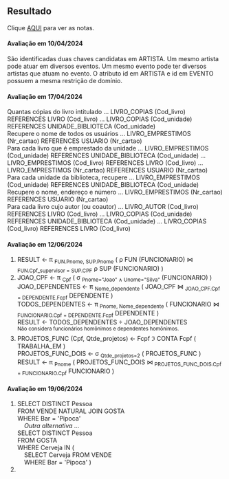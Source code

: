 ## Resultado

Clique [AQUI](../media/bd-2024-1-bcc-resumo.pdf) para ver as notas.

#### Avaliação em 10/04/2024
São identificadas duas chaves candidatas em ARTISTA. Um mesmo artista pode atuar em diversos eventos. Um mesmo evento pode ter diversos artistas que atuam no evento. O atributo id em ARTISTA e id em EVENTO possuem a mesma restrição de domínio.

#### Avaliação em 17/04/2024
Quantas cópias do livro intitulado ... LIVRO_COPIAS (Cod_livro) REFERENCES LIVRO (Cod_livro) ...
LIVRO_COPIAS (Cod_unidade) REFERENCES UNIDADE_BIBLIOTECA (Cod_unidade)<br>
Recupere o nome de todos os usuários ... LIVRO_EMPRESTIMOS (Nr_cartao) REFERENCES USUARIO (Nr_cartao)<br>
Para cada livro que é emprestado da unidade ... LIVRO_EMPRESTIMOS (Cod_unidade) REFERENCES UNIDADE_BIBLIOTECA (Cod_unidade) ... LIVRO_EMPRESTIMOS (Cod_livro) REFERENCES LIVRO (Cod_livro) ... LIVRO_EMPRESTIMOS (Nr_cartao) REFERENCES USUARIO (Nr_cartao)<br>
Para cada unidade da biblioteca, recupere ... LIVRO_EMPRESTIMOS (Cod_unidade) REFERENCES UNIDADE_BIBLIOTECA (Cod_unidade)<br>
Recupere o nome, endereço e número ... LIVRO_EMPRESTIMOS (Nr_cartao) REFERENCES USUARIO (Nr_cartao)<br>
Para cada livro cujo autor (ou coautor) ... LIVRO_AUTOR (Cod_livro) REFERENCES LIVRO (Cod_livro) ... LIVRO_COPIAS (Cod_unidade) REFERENCES UNIDADE_BIBLIOTECA (Cod_unidade) ... LIVRO_COPIAS (Cod_livro) REFERENCES LIVRO (Cod_livro)

#### Avaliação em 12/06/2024
1. RESULT ← π <sub>FUN.Pnome, SUP.Pnome</sub> ( ρ FUN (FUNCIONARIO) ⋈ <sub>FUN.Cpf_supervisor = SUP.CPF</sub> ρ SUP (FUNCIONARIO) )
1. JOAO_CPF ← π <sub>Cpf</sub> ( σ <sub>Pnome="Joao" &#8743; Unome="Silva"</sub> (FUNCIONARIO) )<br>
JOAO_DEPENDENTES ← π <sub>Nome_dependente</sub> ( JOAO_CPF ⋈ <sub>JOAO_CPF.Cpf = DEPENDENTE.Fcpf</sub> DEPENDENTE )<br>
TODOS_DEPENDENTES ← π <sub>Pnome, Nome_dependente</sub> ( FUNCIONARIO ⋈ <sub>FUNCIONARIO.Cpf = DEPENDENTE.Fcpf</sub> DEPENDENTE )<br>
RESULT ← TODOS_DEPENDENTES &#247; JOAO_DEPENDENTES<br>
<sup>Não considera funcionários homônimos e dependentes homônimos.</sup>
1. PROJETOS_FUNC (Cpf, Qtde_projetos) ← Fcpf ℑ CONTA Fcpf ( TRABALHA_EM )<br>
PROJETOS_FUNC_DOIS ← σ <sub>Qtde_projetos=2</sub> ( PROJETOS_FUNC )<br>
RESULT ← π <sub>Pnome</sub> ( PROJETOS_FUNC_DOIS ⋈ <sub>PROJETOS_FUNC_DOIS.Cpf = FUNCIONARIO.Cpf</sub> FUNCIONARIO )

#### Avaliação em 19/06/2024
1. SELECT DISTINCT Pessoa<br>
FROM VENDE NATURAL JOIN GOSTA<br>
WHERE Bar = 'Pipoca'<br>
&nbsp;&nbsp;&nbsp;&nbsp;_Outra alternativa ..._<br>
SELECT DISTINCT Pessoa<br>
FROM GOSTA<br>
WHERE Cerveja IN (<br>
&nbsp;&nbsp;&nbsp;&nbsp;SELECT Cerveja FROM VENDE<br>
&nbsp;&nbsp;&nbsp;&nbsp;WHERE Bar = 'Pipoca' )
2.
